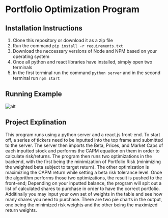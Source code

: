 # Portfolio Optimization Program

## Installation Instructions
1) Clone this repository or download it as a zip file
2) Run the command ```pip install -r requirements.txt```
3) Download the neccessary versions of Node and NPM based on your operating system
4) Once all python and react libraries have installed, simply open two terminals
5) In the first terminal run the command ```python server``` and in the second terminal run ```npm start```

## Running Example
![alt](https://github.com/marscolony2040/Risk/blob/main/images/running.gif)

## Project Explination
This program runs using a python server and a react.js front-end. To start off, a series of tickers need to be inputted into the top frame and submitted to the server. The server then imports the Beta, Prices, and Market Caps of each inputted stock and performs the CAPM equation on them in order to calculate risk/returns. The program then runs two optimizations in the backend, with the first being the minimization of Portfolio Risk (minimizing the weighted beta subject to target return). The other optimization is maximizing the CAPM return while setting a beta risk tolerance level. Once the algorithm performs those two optimizations, the result is pushed to the front-end; Depending on your inputted balance, the program will spit out a list of calculated shares to purchase in order to have the correct portfolio. Additinally you may input your own set of weights in the table and see how many shares you need to purchase. There are two pie charts in the output, one being the minimized risk weights and the other being the maximized return weights.
